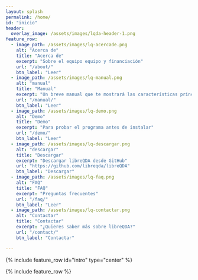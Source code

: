 ```yaml
---
layout: splash
permalink: /home/
id: "inicio"
header:
  overlay_image: /assets/images/lqda-header-1.png
feature_row:
  - image_path: /assets/images/lq-acercade.png
    alt: "Acerca de"
    title: "Acerca de"
    excerpt: "Sobre el equipo equipo y financiación"
    url: "/about/"
    btn_label: "Leer"
  - image_path: /assets/images/lq-manual.png
    alt: "manual"
    title: "Manual"
    excerpt: "Un breve manual que te mostrará las características principales de libreQDA."
    url: "/manual/"
    btn_label: "Leer"
  - image_path: /assets/images/lq-demo.png
    alt: "Demo"
    title: "Demo"
    excerpt: "Para probar el programa antes de instalar"
    url: "/demo/"
    btn_label: "Leer"
  - image_path: /assets/images/lq-descargar.png
    alt: "descargar"
    title: "Descargar"
    excerpt: "Descargar libreQDA desde GitHub"
    url: "https://github.com/libreqda/libreQDA"
    btn_label: "Descargar"
  - image_path: /assets/images/lq-faq.png
    alt: "FAQ"
    title: "FAQ"
    excerpt: "Preguntas frecuentes"
    url: "/faq/"
    btn_label: "Leer"
  - image_path: /assets/images/lq-contactar.png
    alt: "Contactar"
    title: "Contactar"
    excerpt: "¿Quieres saber más sobre libreQDA?"
    url: "/contact/"
    btn_label: "Contactar"

---
```


{% include feature_row id="intro" type="center" %}

{% include feature_row %}

